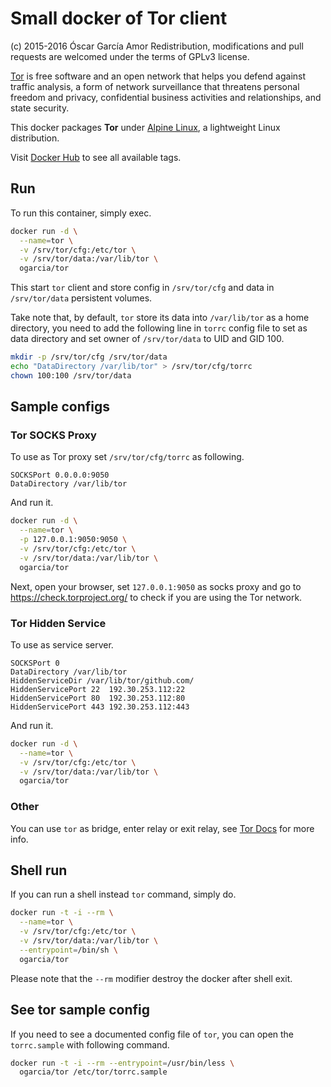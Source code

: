 # Small docker of Tor client

(c) 2015-2016 Óscar García Amor
Redistribution, modifications and pull requests are welcomed under the terms
of GPLv3 license.

[Tor](https://www.torproject.org/) is free software and an open network that
helps you defend against traffic analysis, a form of network surveillance
that threatens personal freedom and privacy, confidential business
activities and relationships, and state security.

This docker packages **Tor** under [Alpine Linux](https://alpinelinux.org/),
a lightweight Linux distribution.

Visit [Docker Hub](https://hub.docker.com/r/ogarcia/tor/) to see all
available tags.

## Run

To run this container, simply exec.

```sh
docker run -d \
  --name=tor \
  -v /srv/tor/cfg:/etc/tor \
  -v /srv/tor/data:/var/lib/tor \
  ogarcia/tor
```

This start `tor` client and store config in `/srv/tor/cfg` and data in
`/srv/tor/data` persistent volumes.

Take note that, by default, `tor` store its data into `/var/lib/tor` as
a home directory, you need to add the following line in `torrc` config file
to set as data directory and set owner of `/srv/tor/data` to UID and GID 100.

```sh
mkdir -p /srv/tor/cfg /srv/tor/data
echo "DataDirectory /var/lib/tor" > /srv/tor/cfg/torrc
chown 100:100 /srv/tor/data
```

## Sample configs

### Tor SOCKS Proxy

To use as Tor proxy set `/srv/tor/cfg/torrc` as following.

```
SOCKSPort 0.0.0.0:9050
DataDirectory /var/lib/tor
```

And run it.

```sh
docker run -d \
  --name=tor \
  -p 127.0.0.1:9050:9050 \
  -v /srv/tor/cfg:/etc/tor \
  -v /srv/tor/data:/var/lib/tor \
  ogarcia/tor
```

Next, open your browser, set `127.0.0.1:9050` as socks proxy and go to
https://check.torproject.org/ to check if you are using the Tor network.

### Tor Hidden Service

To use as service server.

```
SOCKSPort 0
DataDirectory /var/lib/tor
HiddenServiceDir /var/lib/tor/github.com/
HiddenServicePort 22  192.30.253.112:22
HiddenServicePort 80  192.30.253.112:80
HiddenServicePort 443 192.30.253.112:443
```

And run it.

```sh
docker run -d \
  --name=tor \
  -v /srv/tor/cfg:/etc/tor \
  -v /srv/tor/data:/var/lib/tor \
  ogarcia/tor
```

### Other

You can use `tor` as bridge, enter relay or exit relay, see [Tor
Docs](https://www.torproject.org/docs/documentation.html.en) for more info.

## Shell run

If you can run a shell instead `tor` command, simply do.

```sh
docker run -t -i --rm \
  --name=tor \
  -v /srv/tor/cfg:/etc/tor \
  -v /srv/tor/data:/var/lib/tor \
  --entrypoint=/bin/sh \
  ogarcia/tor
```

Please note that the `--rm` modifier destroy the docker after shell exit.

## See tor sample config

If you need to see a documented config file of `tor`, you can open the
`torrc.sample` with following command.

```sh
docker run -t -i --rm --entrypoint=/usr/bin/less \
  ogarcia/tor /etc/tor/torrc.sample
```
